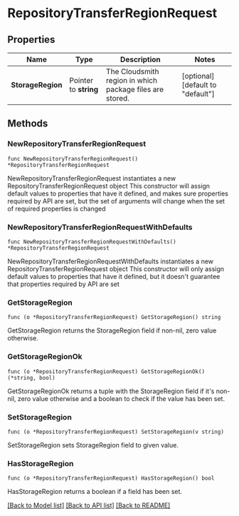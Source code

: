 # RepositoryTransferRegionRequest

## Properties

Name | Type | Description | Notes
------------ | ------------- | ------------- | -------------
**StorageRegion** | Pointer to **string** | The Cloudsmith region in which package files are stored. | [optional] [default to "default"]

## Methods

### NewRepositoryTransferRegionRequest

`func NewRepositoryTransferRegionRequest() *RepositoryTransferRegionRequest`

NewRepositoryTransferRegionRequest instantiates a new RepositoryTransferRegionRequest object
This constructor will assign default values to properties that have it defined,
and makes sure properties required by API are set, but the set of arguments
will change when the set of required properties is changed

### NewRepositoryTransferRegionRequestWithDefaults

`func NewRepositoryTransferRegionRequestWithDefaults() *RepositoryTransferRegionRequest`

NewRepositoryTransferRegionRequestWithDefaults instantiates a new RepositoryTransferRegionRequest object
This constructor will only assign default values to properties that have it defined,
but it doesn't guarantee that properties required by API are set

### GetStorageRegion

`func (o *RepositoryTransferRegionRequest) GetStorageRegion() string`

GetStorageRegion returns the StorageRegion field if non-nil, zero value otherwise.

### GetStorageRegionOk

`func (o *RepositoryTransferRegionRequest) GetStorageRegionOk() (*string, bool)`

GetStorageRegionOk returns a tuple with the StorageRegion field if it's non-nil, zero value otherwise
and a boolean to check if the value has been set.

### SetStorageRegion

`func (o *RepositoryTransferRegionRequest) SetStorageRegion(v string)`

SetStorageRegion sets StorageRegion field to given value.

### HasStorageRegion

`func (o *RepositoryTransferRegionRequest) HasStorageRegion() bool`

HasStorageRegion returns a boolean if a field has been set.


[[Back to Model list]](../README.md#documentation-for-models) [[Back to API list]](../README.md#documentation-for-api-endpoints) [[Back to README]](../README.md)


